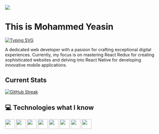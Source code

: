 <img src="https://i.ibb.co/dDss9kQ/banner-developer.jpg" />
<h1>This is Mohammed Yeasin</h1>
<a href="https://git.io/typing-svg"><img src="https://readme-typing-svg.demolab.com?font=arial&pause=1000&color=000000&random=false&width=435&lines=MIS+Student;Web+Developer;Coder;Tech+Savvy" alt="Typing SVG" /></a>
<p>A dedicated web developer with a passion for crafting exceptional digital experiences. Currently, my focus is on mastering React Redux for creating sophisticated websites and delving into React Native for developing innovative mobile applications.</p>
<h2>Current Stats</h2>
<a href="https://git.io/streak-stats"><img src="https://streak-stats.demolab.com?user=yeasinbinali" alt="GitHub Streak" /></a>
<h2>💻 Technologies what I know</h2>
<div display="grid" grid-template-columns="auto auto auto" gap="10px">
  <img width="32px" src="https://i.ibb.co/dfFPLXh/javascript.png" />
  <img width="32px" src="https://i.ibb.co/VSNwBNx/reactjs.png" />
  <img width="32px" src="https://i.ibb.co/JRMpCrK/bootstrap.png" />
  <img width="32px" src="https://i.ibb.co/dKvM8vL/tailwind.png">
  <img width="32px" src="https://i.ibb.co/ctdFS2B/nodejs.png" />
  <img width="32px" src="https://i.ibb.co/t3BzG1w/mongodb.png" />
  <img width="32px" src="https://i.ibb.co/M7mWBZ4/firebase.png" />
  <img width="32px" src="https://i.ibb.co/7yTwcbN/stripe.png" />
</div>

